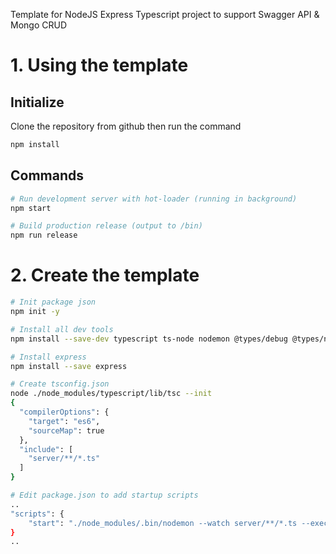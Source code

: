 Template for NodeJS Express Typescript project to support Swagger API & Mongo CRUD
# 1. Using the template
## Initialize
Clone the repository from github then run the command
```bash
npm install
```
## Commands
```bash
# Run development server with hot-loader (running in background)
npm start

# Build production release (output to /bin)
npm run release
```
# 2. Create the template
```bash
# Init package json
npm init -y

# Install all dev tools
npm install --save-dev typescript ts-node nodemon @types/debug @types/node @types/express

# Install express
npm install --save express

# Create tsconfig.json
node ./node_modules/typescript/lib/tsc --init
{
  "compilerOptions": {
    "target": "es6",
    "sourceMap": true
  },
  "include": [
    "server/**/*.ts"
  ]
}

# Edit package.json to add startup scripts
..
"scripts": {
    "start": "./node_modules/.bin/nodemon --watch server/**/*.ts --exec .\\node_modules\\.bin\\ts-node server/app.ts"
}
..
```
